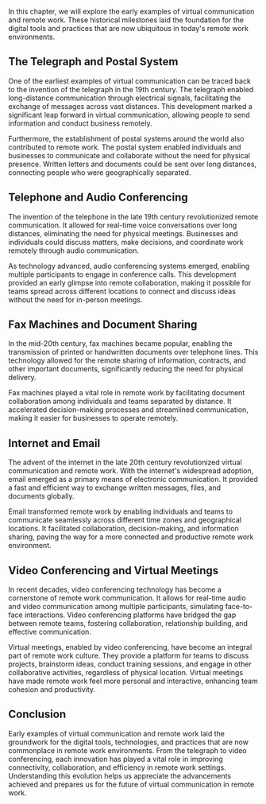 
In this chapter, we will explore the early examples of virtual communication and remote work. These historical milestones laid the foundation for the digital tools and practices that are now ubiquitous in today's remote work environments.

## The Telegraph and Postal System

One of the earliest examples of virtual communication can be traced back to the invention of the telegraph in the 19th century. The telegraph enabled long-distance communication through electrical signals, facilitating the exchange of messages across vast distances. This development marked a significant leap forward in virtual communication, allowing people to send information and conduct business remotely.

Furthermore, the establishment of postal systems around the world also contributed to remote work. The postal system enabled individuals and businesses to communicate and collaborate without the need for physical presence. Written letters and documents could be sent over long distances, connecting people who were geographically separated.

## Telephone and Audio Conferencing

The invention of the telephone in the late 19th century revolutionized remote communication. It allowed for real-time voice conversations over long distances, eliminating the need for physical meetings. Businesses and individuals could discuss matters, make decisions, and coordinate work remotely through audio communication.

As technology advanced, audio conferencing systems emerged, enabling multiple participants to engage in conference calls. This development provided an early glimpse into remote collaboration, making it possible for teams spread across different locations to connect and discuss ideas without the need for in-person meetings.

## Fax Machines and Document Sharing

In the mid-20th century, fax machines became popular, enabling the transmission of printed or handwritten documents over telephone lines. This technology allowed for the remote sharing of information, contracts, and other important documents, significantly reducing the need for physical delivery.

Fax machines played a vital role in remote work by facilitating document collaboration among individuals and teams separated by distance. It accelerated decision-making processes and streamlined communication, making it easier for businesses to operate remotely.

## Internet and Email

The advent of the internet in the late 20th century revolutionized virtual communication and remote work. With the internet's widespread adoption, email emerged as a primary means of electronic communication. It provided a fast and efficient way to exchange written messages, files, and documents globally.

Email transformed remote work by enabling individuals and teams to communicate seamlessly across different time zones and geographical locations. It facilitated collaboration, decision-making, and information sharing, paving the way for a more connected and productive remote work environment.

## Video Conferencing and Virtual Meetings

In recent decades, video conferencing technology has become a cornerstone of remote work communication. It allows for real-time audio and video communication among multiple participants, simulating face-to-face interactions. Video conferencing platforms have bridged the gap between remote teams, fostering collaboration, relationship building, and effective communication.

Virtual meetings, enabled by video conferencing, have become an integral part of remote work culture. They provide a platform for teams to discuss projects, brainstorm ideas, conduct training sessions, and engage in other collaborative activities, regardless of physical location. Virtual meetings have made remote work feel more personal and interactive, enhancing team cohesion and productivity.

## Conclusion

Early examples of virtual communication and remote work laid the groundwork for the digital tools, technologies, and practices that are now commonplace in remote work environments. From the telegraph to video conferencing, each innovation has played a vital role in improving connectivity, collaboration, and efficiency in remote work settings. Understanding this evolution helps us appreciate the advancements achieved and prepares us for the future of virtual communication in remote work.
